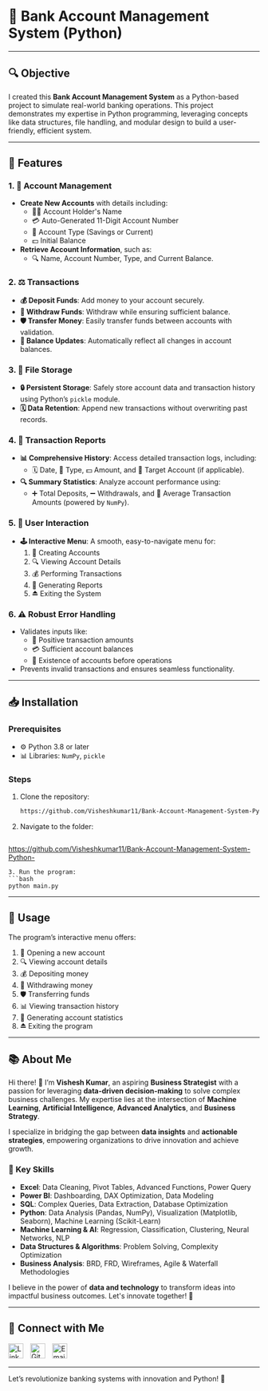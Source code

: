 # 🌟 Bank Account Management System (Python)

---

## 🔍 Objective  
I created this **Bank Account Management System** as a Python-based project to simulate real-world banking operations. This project demonstrates my expertise in Python programming, leveraging concepts like data structures, file handling, and modular design to build a user-friendly, efficient system.

---

## 🔄 Features  

### 1. 💼 Account Management  
- **Create New Accounts** with details including:
  - 👨‍💼 Account Holder's Name  
  - 💳 Auto-Generated 11-Digit Account Number  
  - 🔑 Account Type (Savings or Current)  
  - 💵 Initial Balance  
- **Retrieve Account Information**, such as:
  - 🔍 Name, Account Number, Type, and Current Balance.

### 2. ⚖️ Transactions  
- **💰 Deposit Funds**: Add money to your account securely.
- **💸 Withdraw Funds**: Withdraw while ensuring sufficient balance.
- **🛡️ Transfer Money**: Easily transfer funds between accounts with validation.
- **🔢 Balance Updates**: Automatically reflect all changes in account balances.

### 3. 📂 File Storage  
- **🔒 Persistent Storage**: Safely store account data and transaction history using Python’s `pickle` module.
- **🗓 Data Retention**: Append new transactions without overwriting past records.

### 4. 🔢 Transaction Reports  
- **📊 Comprehensive History**: Access detailed transaction logs, including:
  - 🗓 Date, 🎯 Type, 💵 Amount, and 🔧 Target Account (if applicable).  
- **🔍 Summary Statistics**: Analyze account performance using:
  - ➕ Total Deposits, ➖ Withdrawals, and 🔢 Average Transaction Amounts (powered by `NumPy`).

### 5. 🔎 User Interaction  
- **🕹️ Interactive Menu**: A smooth, easy-to-navigate menu for:
  1. 🔑 Creating Accounts
  2. 🔍 Viewing Account Details
  3. 💰 Performing Transactions
  4. 🔢 Generating Reports
  5. ⏏ Exiting the System

### 6. ⚠ Robust Error Handling  
- Validates inputs like:
  - 🔄 Positive transaction amounts
  - 💳 Sufficient account balances
  - 🔧 Existence of accounts before operations
- Prevents invalid transactions and ensures seamless functionality.

---

## 📥 Installation  

### Prerequisites  
- ⚙️ Python 3.8 or later
- 📊 Libraries: `NumPy`, `pickle`

### Steps  
1. Clone the repository:  
   ```bash
   https://github.com/Visheshkumar11/Bank-Account-Management-System-Python-.git
   ```
2. Navigate to the folder:  
   ```bash
  https://github.com/Visheshkumar11/Bank-Account-Management-System-Python-
   ```
3. Run the program:  
   ```bash
   python main.py
   ```

---

## 🔧 Usage  
The program’s interactive menu offers:  
1. 🔑 Opening a new account  
2. 🔍 Viewing account details  
3. 💰 Depositing money  
4. 💸 Withdrawing money  
5. 🛡️ Transferring funds  
6. 📊 Viewing transaction history  
7. 🔄 Generating account statistics  
8. ⏏ Exiting the program  

---

## 📚 About Me  

Hi there! 👋 I’m **Vishesh Kumar**, an aspiring **Business Strategist** with a passion for leveraging **data-driven decision-making** to solve complex business challenges. My expertise lies at the intersection of **Machine Learning**, **Artificial Intelligence**, **Advanced Analytics**, and **Business Strategy**.  

I specialize in bridging the gap between **data insights** and **actionable strategies**, empowering organizations to drive innovation and achieve growth.  

### 🔑 Key Skills  
- **Excel**: Data Cleaning, Pivot Tables, Advanced Functions, Power Query  
- **Power BI**: Dashboarding, DAX Optimization, Data Modeling  
- **SQL**: Complex Queries, Data Extraction, Database Optimization  
- **Python**: Data Analysis (Pandas, NumPy), Visualization (Matplotlib, Seaborn), Machine Learning (Scikit-Learn)  
- **Machine Learning & AI**: Regression, Classification, Clustering, Neural Networks, NLP  
- **Data Structures & Algorithms**: Problem Solving, Complexity Optimization  
- **Business Analysis**: BRD, FRD, Wireframes, Agile & Waterfall Methodologies  

I believe in the power of **data and technology** to transform ideas into impactful business outcomes. Let's innovate together! 🚀


---

## 🤝 Connect with Me

[<img src="https://cdn.jsdelivr.net/npm/simple-icons@v4/icons/linkedin.svg" alt="LinkedIn" width="30" style="margin-right:10px;">](https://www.linkedin.com/in/vishesh-kumar-53b553346/)
[<img src="https://cdn.jsdelivr.net/npm/simple-icons@v4/icons/github.svg" alt="GitHub" width="30" style="margin-right:10px;">](https://github.com/Visheshkumar11)
[<img src="https://cdn.jsdelivr.net/npm/simple-icons@v4/icons/gmail.svg" alt="Email" width="30" style="margin-right:10px;">](mailto:vishesh.kumar.ug21@nsut.ac.in)

---

Let’s revolutionize banking systems with innovation and Python! 💸

